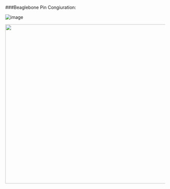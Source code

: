 ###Beaglebone Pin Congiuration:

![image](http://beagleboard.org/static/images/cape-headers.png)

<img src="http://beagleboard.org/static/images/cape-headers.png" width="750px" height="500px">
